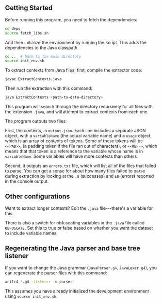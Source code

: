 ## Getting Started

Before running this program, you need to fetch the
dependencies:

```bash
cd deps
source fetch_libs.sh
```

And then initialize the environment by running the script.
This adds the dependencies to the Java classpath.

```bash
cd ..  # back to the main directory
source init_env.sh
```

To extract contexts from Java files, first, compile the
extractor code:

```bash
javac ExtractContexts.java
```

Then run the extraction with this command:
```bash
java ExtractContexts <path-to-data-directory>
```

This program will search through the directory recursively
for all files with the extension `.java`, and will attempt
to extract contexts from each one.

The program outputs two files:

First, the contexts, in `output.json`.  Each line includes
a separate JSON object, with a `variableName` (the actual
variable name) and a `usage` object, which is an array of
contexts of tokens.  Some of these tokens will be `<<PAD>>`,
(a padding token if the file ran out of characters), or
`<<REF>>`, which means that that token is a reference to
the variable whose name is in `variableName`.  Some
variables will have more contexts than others.

Second, it outputs an `errors.txt` file, which will list all
of the files that failed to parse.  You can get a sense for
about how many files failed to parse during extraction by
looking at the `.`s (successes) and `E`s (errors) reported
in the console output.

## Other configurations

Want to extract longer contexts?  Edit the `.java`
file---there's a variable for this.

There is also a switch for obfuscating variables in the
`.java` file called `OBFUSCATE`.  Set this to true or false
based on whether you want the dataset to include variable
names.

## Regenerating the Java parser and base tree listener

If you want to change the Java grammar (`JavaParser.g4`,
`JavaLexer.g4`), you can regenerate the parser files with
this command:

```bash
antlr4 *.g4 -listener -o parser
```

This assumes you have already initialized the development
environment using `source init_env.sh`.
